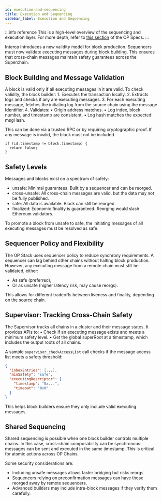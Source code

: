 ```yaml
---
id: execution-and-sequencing
title: Execution and Sequencing
sidebar_label: Execution and Sequencing
---
```


:::info reference
This is a high-level overview of the sequencing and execution layer. For more depth, refer to [this section](https://specs.optimism.io/interop/sequencer.html) of the OP Specs.
:::

Interop introduces a new validity model for block production. Sequencers must now validate executing messages during block building. This ensures that cross-chain messages maintain safety guarantees across the Superchain.

## Block Building and Message Validation

A block is valid only if all executing messages in it are valid. To check validity, the block builder:
	1.	Executes the transaction locally.
	2.	Extracts logs and checks if any are executing messages.
	3.	For each executing message, fetches the initiating log from the source chain using the message Identifier.
	4.	Validates:
	•	Origin address matches.
	•	Log index, block number, and timestamp are consistent.
	•	Log hash matches the expected msgHash.

This can be done via a trusted RPC or by requiring cryptographic proof. If any message is invalid, the block must not be included.

```solidity
if (id.timestamp != block.timestamp) {
  return false;
}
```

## Safety Levels

Messages and blocks exist on a spectrum of safety:
- unsafe: Minimal guarantees. Built by a sequencer and can be reorged.
- cross-unsafe: All cross-chain messages are valid, but the data may not be fully published.
- safe: All data is available. Block can still be reorged.
- finalized: Economic finality is guaranteed. Reorging would slash Ethereum validators.

To promote a block from unsafe to safe, the initiating messages of all executing messages must be resolved as safe.

## Sequencer Policy and Flexibility

The OP Stack uses sequencer policy to reduce synchrony requirements. A sequencer can lag behind other chains without halting block production. However, any executing message from a remote chain must still be validated, either:
- As safe (preferred),
- Or as unsafe (higher latency risk, may cause reorgs).

This allows for different tradeoffs between liveness and finality, depending on the source chain.

## Supervisor: Tracking Cross-Chain Safety

The Supervisor tracks all chains in a cluster and their message states. It provides APIs to:
	•	Check if an executing message exists and meets a minimum safety level.
	•	Get the global superRoot at a timestamp, which includes the output roots of all chains.

A sample `supervisor_checkAccessList` call checks if the message access list meets a safety threshold:
```json
{
  "inboxEntries": [...],
  "minSafety": "safe",
  "executingDescriptor": {
    "timestamp": "0x...",
    "timeout": "0x0"
  }
}
```

This helps block builders ensure they only include valid executing messages.

## Shared Sequencing

Shared sequencing is possible when one block builder controls multiple chains. In this case, cross-chain composability can be synchronous: messages can be sent and executed in the same timestamp. This is critical for atomic actions across OP Chains.

Some security considerations are: 
- Including unsafe messages allows faster bridging but risks reorgs.
- Sequencers relying on preconfirmation messages can have those reorged away by remote sequencers.
- Advanced builders may include intra-block messages if they verify them carefully.
